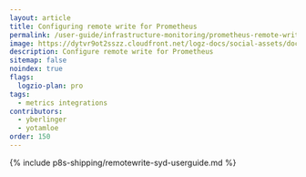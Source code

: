 ```yaml
---
layout: article
title: Configuring remote write for Prometheus 
permalink: /user-guide/infrastructure-monitoring/prometheus-remote-write.html
image: https://dytvr9ot2sszz.cloudfront.net/logz-docs/social-assets/docs-social.jpg
description: Configure remote write for Prometheus
sitemap: false 
noindex: true
flags:
  logzio-plan: pro
tags:
  - metrics integrations
contributors:
  - yberlinger
  - yotamloe
order: 150
---
```


{% include p8s-shipping/remotewrite-syd-userguide.md %}


